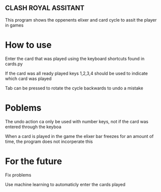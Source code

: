 ## CLASH ROYAL ASSITANT

This program shows the oppenents elixer and card cycle to assit the player in games

# How to use

Enter the card that was played using the keyboard shortcuts found in cards.py

If the card was all ready played keys 1,2,3,4 should be used to indicate which card was played

Tab can be pressed to rotate the cycle backwards to undo a mistake

# Poblems

The undo action ca only be used with number keys, not if the card was entered through the keyboa

When a card is played in the game the elixer bar freezes for an amount of time, the program does not incorperate this

# For the future

Fix problems

Use machine learning to automaticly enter the cards played
